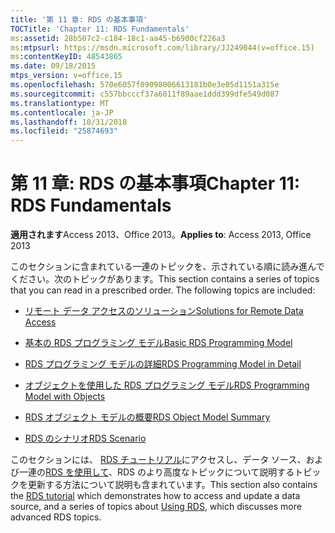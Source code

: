 ```yaml
---
title: '第 11 章: RDS の基本事項'
TOCTitle: 'Chapter 11: RDS Fundamentals'
ms:assetid: 28b507c2-c184-18c1-aa45-b6900cf226a3
ms:mtpsurl: https://msdn.microsoft.com/library/JJ249044(v=office.15)
ms:contentKeyID: 48543865
ms.date: 09/18/2015
mtps_version: v=office.15
ms.openlocfilehash: 570e6057f09098006613181b0e3e05d1151a315e
ms.sourcegitcommit: c557bbcccf37a6011f89aae1ddd399dfe549d087
ms.translationtype: MT
ms.contentlocale: ja-JP
ms.lasthandoff: 10/31/2018
ms.locfileid: "25874693"
---
```

# <a name="chapter-11-rds-fundamentals"></a><span data-ttu-id="6480c-102">第 11 章: RDS の基本事項</span><span class="sxs-lookup"><span data-stu-id="6480c-102">Chapter 11: RDS Fundamentals</span></span>


<span data-ttu-id="6480c-103">**適用されます**Access 2013、Office 2013。</span><span class="sxs-lookup"><span data-stu-id="6480c-103">**Applies to**: Access 2013, Office 2013</span></span>

<span data-ttu-id="6480c-p101">このセクションに含まれている一連のトピックを、示されている順に読み進んでください。次のトピックがあります。</span><span class="sxs-lookup"><span data-stu-id="6480c-p101">This section contains a series of topics that you can read in a prescribed order. The following topics are included:</span></span>

- [<span data-ttu-id="6480c-106">リモート データ アクセスのソリューション</span><span class="sxs-lookup"><span data-stu-id="6480c-106">Solutions for Remote Data Access</span></span>](solutions-for-remote-data-access.md)

- [<span data-ttu-id="6480c-107">基本の RDS プログラミング モデル</span><span class="sxs-lookup"><span data-stu-id="6480c-107">Basic RDS Programming Model</span></span>](basic-rds-programming-model.md)

- [<span data-ttu-id="6480c-108">RDS プログラミング モデルの詳細</span><span class="sxs-lookup"><span data-stu-id="6480c-108">RDS Programming Model in Detail</span></span>](rds-programming-model-in-detail.md)

- [<span data-ttu-id="6480c-109">オブジェクトを使用した RDS プログラミング モデル</span><span class="sxs-lookup"><span data-stu-id="6480c-109">RDS Programming Model with Objects</span></span>](rds-programming-model-with-objects.md)

- [<span data-ttu-id="6480c-110">RDS オブジェクト モデルの概要</span><span class="sxs-lookup"><span data-stu-id="6480c-110">RDS Object Model Summary</span></span>](rds-object-model-summary.md)

- [<span data-ttu-id="6480c-111">RDS のシナリオ</span><span class="sxs-lookup"><span data-stu-id="6480c-111">RDS Scenario</span></span>](rds-scenario.md)

<span data-ttu-id="6480c-112">このセクションには、 [RDS チュートリアル](chapter-12-rds-tutorial.md)にアクセスし、データ ソース、および一連の[RDS を使用して](chapter-13-rds-usage-and-security.md)、RDS のより高度なトピックについて説明するトピックを更新する方法について説明も含まれています。</span><span class="sxs-lookup"><span data-stu-id="6480c-112">This section also contains the [RDS tutorial](chapter-12-rds-tutorial.md) which demonstrates how to access and update a data source, and a series of topics about [Using RDS](chapter-13-rds-usage-and-security.md), which discusses more advanced RDS topics.</span></span>

